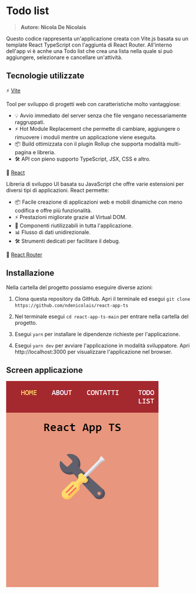 # Todo list

> <b>Autore: Nicola De Nicolais</b>

Questo codice rappresenta un'applicazione creata con Vite.js basata su un template React TypeScript con l'aggiunta di React Router. All'interno dell'app vi è acnhe una Todo list che crea una lista nella quale si può aggiungere, selezionare e cancellare un'attività.

## Tecnologie utilizzate
⚡ [Vite](https://vitejs.dev)

Tool per sviluppo di progetti web con caratteristiche molto vantaggiose:
- 💡 Avvio immediato del server senza che file vengano necessariamente raggruppati.
- ⚡️ Hot Module Replacement che permette di cambiare, aggiungere o rimuovere i moduli mentre un applicazione viene eseguita.
- 📦 Build ottimizzata con il plugin Rollup che supporta modalità multi-pagina e libreria.
- 🛠️ API con pieno supporto TypeScript, JSX, CSS e altro.

💠 [React](https://reactjs.org/)

Libreria di sviluppo UI basata su JavaScript che offre varie estensioni per diversi tipi di applicazioni. React permette:
- 📦 Facile creazione di applicazioni web e mobili dinamiche con meno codifica e offre più funzionalità.
- ⚡️ Prestazioni migliorate grazie al Virtual DOM.
- 🔩 Componenti riutilizzabili  in tutta l'applicazione.
- 📊 Flusso di dati unidirezionale.
- 🛠️ Strumenti dedicati per facilitare il debug.

📍 [React Router](https://reactrouter.com/)
## Installazione
Nella cartella del progetto possiamo eseguire diverse azioni:

1) Clona questa repository da GitHub. Apri il terminale ed esegui `git clone https://github.com/ndenicolais/react-app-ts`

2) Nel terminale esegui    `cd react-app-ts-main` per entrare nella cartella del progetto.

3) Esegui `yarn` per installare le dipendenze richieste per l'applicazione.

4) Esegui `yarn dev` per avviare l'applicazione in modalità sviluppatore.
Apri http://localhost:3000 per visualizzare l'applicazione nel browser.

## Screen  applicazione
<img src='screen-main-page.png'>